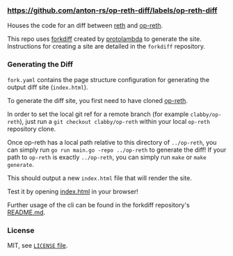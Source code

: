 ### https://github.com/anton-rs/op-reth-diff/labels/op-reth-diff

Houses the code for an diff between [reth](https://github.com/paradigmxyz/reth) and [op-reth](https://github.com/anton-rs/op-reth).

This repo uses [forkdiff](https://github.com/protolambda/forkdiff) created by [protolambda](https://github.com/protolambda) to generate
the site. Instructions for creating a site are detailed in the `forkdiff` repository.

### Generating the Diff

`fork.yaml` contains the page structure configuration for generating the output diff site (`index.html`).

To generate the diff site, you first need to have cloned [op-reth](https://github.com/anton-rs/op-reth).

In order to set the local git ref for a remote branch (for example `clabby/op-reth`), just run a `git checkout clabby/op-reth`
within your local `op-reth` repository clone.

Once op-reth has a local path relative to this directory of `../op-reth`, you can simply run
`go run main.go -repo ../op-reth` to generate the diff! If your path to `op-reth` is exactly 
`../op-reth`, you can simply run `make` or `make generate`.

This should output a new `index.html` file that will render the site.

Test it by opening [index.html](./index.html) in your browser! 

Further usage of the cli can be found in the forkdiff repository's [README.md](https://github.com/protolambda/forkdiff#forkdiff).

### License

MIT, see [`LICENSE` file](./LICENSE).
